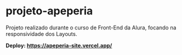 # projeto-apeperia
Projeto realizado durante o curso de Front-End da Alura, focando na responsividade dos Layouts.

<strong>Deploy: https://apeperia-site.vercel.app/</strong>
